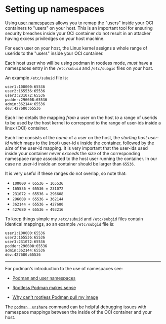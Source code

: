 # Setting up namespaces

Using [user 
namespaces](https://en.wikipedia.org/wiki/Linux_namespaces#User_ID_(user)) 
allows you to remap the "users" inside your OCI containers to "users" on 
your host. This is an important tool for ensuring security breaches inside 
your OCI container do not result in an attacker having excess priviledges 
on your host machine. 

For each user on your host, the Linux kernel assigns a whole range of 
userids to the "users" inside your OCI container. 

Each host user who will be using podman in rootless mode, *must* have a 
namespaces entry in the `/etc/subuid` and `/etc/subgid` files on your 
host. 

An example `/etc/subuid` file is:

```
user1:100000:65536
user2:165536:65536
user3:231072:65536
podder:296608:65536
admin:362144:65536
dev:427680:65536
```

Each line details the mapping *from* a user on the host *to* a range of 
userids to be used by the host kernel to correspond to the range of 
user-ids inside a linux (OCI) container. 

Each line consists of the *name* of a user on the host, the *starting host 
user-id* which maps to the (root) user-id `0` inside the container, 
followed by the *size* of the user-id mapping. It is very important that 
the user-ids used inside your container *never exceeds* the *size* of the 
corresponding namespace range associated to the host user running the 
container. In our case no user-id inside an container should be larger 
than `65536`. 

It is very useful if these ranges do not overlap, so note that:

- `100000 + 65536 = 165536`
- `165536 + 65536 = 231072`
- `231072 + 65536 = 296608`
- `296608 + 65536 = 362144`
- `362144 + 65536 = 427680`
- `427680 + 65536 = 493216`

To keep things simple my `/etc/subuid` and `/etc/subgid` files contain 
identical mappings, so an example `/etc/subgid` file is: 

```
user1:100000:65536
user2:165536:65536
user3:231072:65536
podder:296608:65536
admin:362144:65536
dev:427680:65536
```

---

For podman's introduction to the use of namespaces see: 

- [Podman and user 
namespaces](http://opensource.com/article/18/12/podman-and-user-namespaces) 

- [Rootless Podman makes 
sense](https://www.redhat.com/sysadmin/rootless-podman-makes-sense) 

- [Why can't rootless Podman pull my 
image](https://www.redhat.com/sysadmin/rootless-podman) 

The [`podman 
unshare`](http://docs.podman.io/en/latest/markdown/podman-unshare.1.html) 
command can be helpful debugging issues with namespace mappings between 
the inside of the OCI container and your host. 